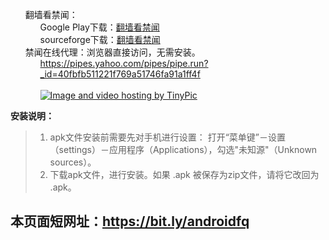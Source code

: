 <ul class="task-list">
<li>翻墙看禁闻：

<ul class="task-list">
<li>
Google Play下载：<a href="https://play.google.com/store/apps/details?id=org.bannedbook.app.news4dalu">翻墙看禁闻</a> 
</li>
<li>sourceforge下载：<a href="http://sourceforge.net/projects/breakgfw/files/fqkjw-v1.5.apk/download">翻墙看禁闻</a></li>
</ul>
</li>

<li>禁闻在线代理：浏览器直接访问，无需安装。

<ul class="task-list">
<li><a href="https://pipes.yahoo.com/pipes/pipe.run?_id=40fbfb511221f769a51746fa91a1ff4f">https://pipes.yahoo.com/pipes/pipe.run?_id=40fbfb511221f769a51746fa91a1ff4f</a><br><br>
<a href="https://pipes.yahoo.com/pipes/pipe.run?_id=40fbfb511221f769a51746fa91a1ff4f" target="_blank"><img src="http://i58.tinypic.com/zxsi9k.jpg" border="0" alt="Image and video hosting by TinyPic"></a>
</li>
</ul>
</li>
</ul>

<p><strong>安装说明：</strong></p>

<blockquote>
<ol class="task-list">
<li>apk文件安装前需要先对手机进行设置： 打开“菜单键”－设置（settings）－应用程序（Applications），勾选"未知源"（Unknown sources）。</li>
<li>下载apk文件，进行安装。如果 .apk 被保存为zip文件，请将它改回为 .apk。</li>
</ol>
</blockquote>

<h2>
本页面短网址：<a href="https://bit.ly/androidfq">https://bit.ly/androidfq</a>
</h2>